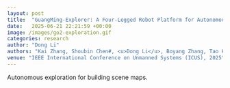 ```yaml
---
layout: post
title:  "GuangMing-Explorer: A Four-Legged Robot Platform for Autonomous Exploration in General Environments"
date:   2025-06-21 22:21:59 +00:00
image: /images/go2-exploration.gif
categories: research
author: "Dong Li"
authors: "Kai Zhang, Shoubin Chen#, <u>Dong Li</u>, Boyang Zhang, Tao Huang, Zhouhong Cai, Zehao Wu, Jiasheng Chen, Bo Zhang"
venue: "IEEE International Conference on Unmanned Systems (ICUS), 2025"
---
```


Autonomous exploration for building scene maps.
